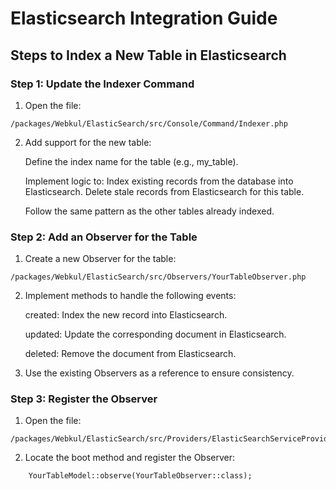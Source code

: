 # Elasticsearch Integration Guide

## Steps to Index a New Table in Elasticsearch

### Step 1: Update the Indexer Command

1. Open the file:
~~~
/packages/Webkul/ElasticSearch/src/Console/Command/Indexer.php
~~~

2. Add support for the new table:

    Define the index name for the table (e.g., my_table).

    Implement logic to:
        Index existing records from the database into Elasticsearch.
        Delete stale records from Elasticsearch for this table.

    Follow the same pattern as the other tables already indexed.

### Step 2: Add an Observer for the Table

1. Create a new Observer for the table:
~~~
/packages/Webkul/ElasticSearch/src/Observers/YourTableObserver.php
~~~

2. Implement methods to handle the following events:

    created: Index the new record into Elasticsearch.

    updated: Update the corresponding document in Elasticsearch.

    deleted: Remove the document from Elasticsearch.

3. Use the existing Observers as a reference to ensure consistency.

### Step 3: Register the Observer

1. Open the file:
~~~
/packages/Webkul/ElasticSearch/src/Providers/ElasticSearchServiceProvider.php
~~~

2. Locate the boot method and register the Observer:
~~~
    YourTableModel::observe(YourTableObserver::class);
~~~
